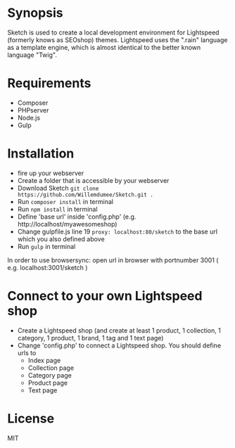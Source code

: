 Synopsis
==========

Sketch is used to create a local development environment for Lightspeed (formerly knows as SEOshop) themes. 
Lightspeed uses the ".rain" language as a template engine, which is almost identical to the better known language "Twig". 

Requirements
==========

- Composer
- PHPserver
- Node.js
- Gulp

Installation
==========

- fire up your webserver
- Create a folder that is accessible by your webserver
- Download Sketch `git clone https://github.com/Willemdumee/Sketch.git .` 
- Run `composer install` in terminal
- Run `npm install` in terminal
- Define 'base url' inside 'config.php' (e.g. http://localhost/myawesomeshop)
- Change gulpfile.js line 19 `proxy: localhost:80/sketch` to the base url which you also defined above
- Run `gulp` in terminal

In order to use browsersync: open url in browser with portnumber 3001 ( e.g. localhost:3001/sketch )


Connect to your own Lightspeed shop
==========

- Create a Lightspeed shop (and create at least 1 product, 1 collection, 1 category, 1 product, 1 brand, 1 tag and 1 text page)
- Change 'config.php' to connect a Lightspeed shop. You should define urls to
  * Index page
  * Collection page
  * Category page
  * Product page
  * Text page 

License
==========

MIT




